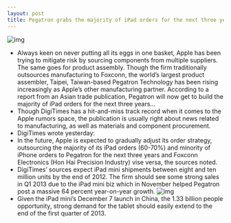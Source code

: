 ```yaml
---
layout: post
title: Pegatron grabs the majority of iPad orders for the next three years
---
```

![img](http://media.idownloadblog.com/wp-content/uploads/2012/12/iPad-mini-promo-Smart-Cover-launching-Safari.jpg)
* Always keen on never putting all its eggs in one basket, Apple has been trying to mitigate risk by sourcing components from multiple suppliers. The same goes for product assembly. Though the firm traditionally outsources manufacturing to Foxconn, the world’s largest product assembler, Taipei, Taiwan-based Pegatron Technology has been rising increasingly as Apple’s other manufacturing partner. According to a report from an Asian trade publication, Pegatron will now get to build the majority of iPad orders for the next three years…
* Though DigiTimes has a hit-and-miss track record when it comes to the Apple rumors space, the publication is usually right about news related to manufacturing, as well as materials and component procurement.
* DigiTimes wrote yesterday:
* In the future, Apple is expected to gradually adjust its order strategy, outsourcing the majority of its iPad orders (60-70%) and minority of iPhone orders to Pegatron for the next three years and Foxconn Electronics (Hon Hai Precision Industry) vise versa, the sources noted.
* DigiTimes’ sources expect iPad mini shipments between eight and ten million units by the end of 2012. The firm should see some strong sales in Q1 2013 due to the iPad mini biz which in November helped Pegatron post a massive 64 percent year-on-year growth.
![img](http://media.idownloadblog.com/wp-content/uploads/2012/12/iPad-mini-promo-Smart-Cover-launching-Safari.jpg)
* Given the iPad mini’s December 7 launch in China, the 1.33 billion people opportunity, strong demand for the tablet should easily extend to the end of the first quarter of 2013.

